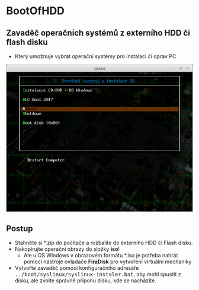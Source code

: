 # BootOfHDD

## Zavaděč operačních systémů z externího HDD či flash disku

- Který umožnuje vybrat operační systémy pro instalaci či oprav PC

![Úvodní menu](/nastroje/images/screen01.png)

## Postup

- Stahněte si \*.zip do počítače a rozbalíte do externího HDD či Flash disku.
- Nakopírujte operační obrazy do složky **iso**!
  - Ale u OS Windows v obrazovém formátu \*.iso je potřeba nahrát pomocí nástroje ovladače **FiraDisk** pro vytvoření virtuální mechaniky
- Vytvořte zavaděč pomocí konfiguračního adresáře <kbd>../boot/syslinux/syslinux-instaler.bat</kbd>, aby mohl spustit z disku, ale zvolte správně příponu disku, kde se nacházíte.

